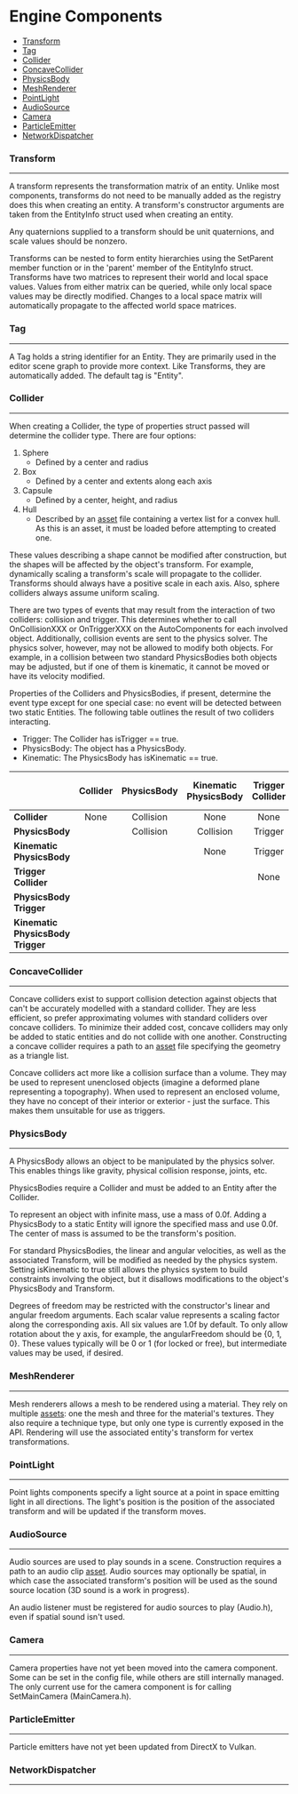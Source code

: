 Engine Components
=================

* [Transform](#transform)
* [Tag](#tag)
* [Collider](#collider)
* [ConcaveCollider](#concavecollider)
* [PhysicsBody](#physicsbody)
* [MeshRenderer](#meshrenderer)
* [PointLight](#pointlight)
* [AudioSource](#audiosource)
* [Camera](#camera)
* [ParticleEmitter](#particleemitter)
* [NetworkDispatcher](#networkdispatcher)

### Transform
------------
A transform represents the transformation matrix of an entity. Unlike most components, transforms do not need to be manually added as the registry does this when creating an entity. A transform's constructor arguments are taken from the EntityInfo struct used when creating an entity.

Any quaternions supplied to a transform should be unit quaternions, and scale values should be nonzero.

Transforms can be nested to form entity hierarchies using the SetParent member function or in the 'parent' member of the EntityInfo struct. Transforms have two matrices to represent their world and local space values. Values from either matrix can be queried, while only local space values may be directly modified. Changes to a local space matrix will automatically propagate to the affected world space matrices.

### Tag
-------
A Tag holds a string identifier for an Entity. They are primarily used in the editor scene graph to provide more context. Like Transforms, they are automatically added. The default tag is "Entity".

### Collider
------------
When creating a Collider, the type of properties struct passed will determine the collider type. There are four options:
1. Sphere
    * Defined by a center and radius
2. Box
    * Defined by a center and extents along each axis
3. Capsule
    * Defined by a center, height, and radius
4. Hull
    * Described by an [asset](Overview.md#assets) file containing a vertex list for a convex hull. As this is an asset, it must be loaded before attempting to created one.

These values describing a shape cannot be modified after construction, but the shapes will be affected by the object's transform. For example, dynamically scaling a transform's scale will propagate to the collider. Transforms should always have a positive scale in each axis. Also, sphere colliders always assume uniform scaling.

There are two types of events that may result from the interaction of two colliders: collision and trigger. This determines whether to call OnCollisionXXX or OnTriggerXXX on the AutoComponents for each involved object. Additionally, collision events are sent to the physics solver. The physics solver, however, may not be allowed to modify both objects. For example, in a collision between two standard PhysicsBodies both objects may be adjusted, but if one of them is kinematic, it cannot be moved or have its velocity modified.

Properties of the Colliders and PhysicsBodies, if present, determine the event type except for one special case: no event will be detected between two static Entities. The following table outlines the result of two colliders interacting.
* Trigger:     The Collider has isTrigger == true.
* PhysicsBody: The object has a PhysicsBody.
* Kinematic:   The PhysicsBody has isKinematic == true.

|                                   | Collider | PhysicsBody | Kinematic PhysicsBody | Trigger Collider | PhysicsBody Trigger | Kinematic PhysicsBody Trigger |
| --------------------------------- | :------: | :---------: | :-------------------: | :--------------: | :-----------------: | :---------------------------: |
| **Collider**                      |   None   |  Collision  |         None          |       None       |        Trigger      |            Trigger            |
| **PhysicsBody**                   |          |  Collision  |       Collision       |      Trigger     |        Trigger      |            Trigger            |
| **Kinematic PhysicsBody**         |          |             |         None          |      Trigger     |        Trigger      |            Trigger            |
| **Trigger Collider**              |          |             |                       |       None       |        Trigger      |            Trigger            |
| **PhysicsBody Trigger**           |          |             |                       |                  |        Trigger      |            Trigger            |
| **Kinematic PhysicsBody Trigger** |          |             |                       |                  |                     |            Trigger            |

### ConcaveCollider
------------------
Concave colliders exist to support collision detection against objects that can't be accurately modelled with a standard collider. They are less efficient, so prefer approximating volumes with standard colliders over concave colliders. To minimize their added cost, concave colliders may only be added to static entities and do not collide with one another. Constructing a concave collider requires a path to an [asset](Overview.md#assets) file specifying the geometry as a triangle list.

Concave colliders act more like a collision surface than a volume. They may be used to represent unenclosed objects (imagine a deformed plane representing a topography). When used to represent an enclosed volume, they have no concept of their interior or exterior - just the surface. This makes them unsuitable for use as triggers.

### PhysicsBody
--------------
A PhysicsBody allows an object to be manipulated by the physics solver. This enables things like gravity, physical collision response, joints, etc.

PhysicsBodies require a Collider and must be added to an Entity after the Collider.

To represent an object with infinite mass, use a mass of 0.0f. Adding a PhysicsBody to a static Entity will ignore the specified mass and use 0.0f. The center of mass is assumed to be the transform's position.

For standard PhysicsBodies, the linear and angular velocities, as well as the associated Transform, will be modified as needed by the physics system. Setting isKinematic to true still allows the physics system to build constraints involving the object, but it disallows modifications to the object's PhysicsBody and Transform.

Degrees of freedom may be restricted with the constructor's linear and angular freedom arguments. Each scalar value represents a scaling factor along the corresponding axis. All six values are 1.0f by default. To only allow rotation about the y axis, for example, the angularFreedom should be {0, 1, 0}. These values typically will be 0 or 1 (for locked or free), but intermediate values may be used, if desired.

### MeshRenderer
---------------
Mesh renderers allows a mesh to be rendered using a material. They rely on multiple [assets](Overview.md#assets): one the mesh and three for the material's textures. They also require a technique type, but only one type is currently exposed in the API. Rendering will use the associated entity's transform for vertex transformations.

### PointLight
-------------
Point lights components specify a light source at a point in space emitting light in all directions. The light's position is the position of the associated transform and will be updated if the transform moves.

### AudioSource
--------------
Audio sources are used to play sounds in a scene. Construction requires a path to an audio clip [asset](Overview.md#assets). Audio sources may optionally be spatial, in which case the associated transform's position will be used as the sound source location (3D sound is a work in progress). 

An audio listener must be registered for audio sources to play (Audio.h), even if spatial sound isn't used.

### Camera
---------
Camera properties have not yet been moved into the camera component. Some can be set in the config file, while others are still internally managed. The only current use for the camera component is for calling SetMainCamera (MainCamera.h).

### ParticleEmitter
------------------
Particle emitters have not yet been updated from DirectX to Vulkan.

### NetworkDispatcher
---------------------